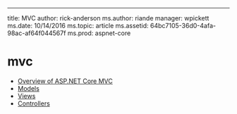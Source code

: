 ---
title: MVC
author: rick-anderson
ms.author: riande
manager: wpickett
ms.date: 10/14/2016
ms.topic: article
ms.assetid: 64bc7105-36d0-4afa-98ac-af64f044567f
ms.prod: aspnet-core
# mvc

- [Overview of ASP.NET Core MVC](overview.md)
- [Models](models/index.md)
- [Views](views/index.md)
- [Controllers](controllers/index.md)
